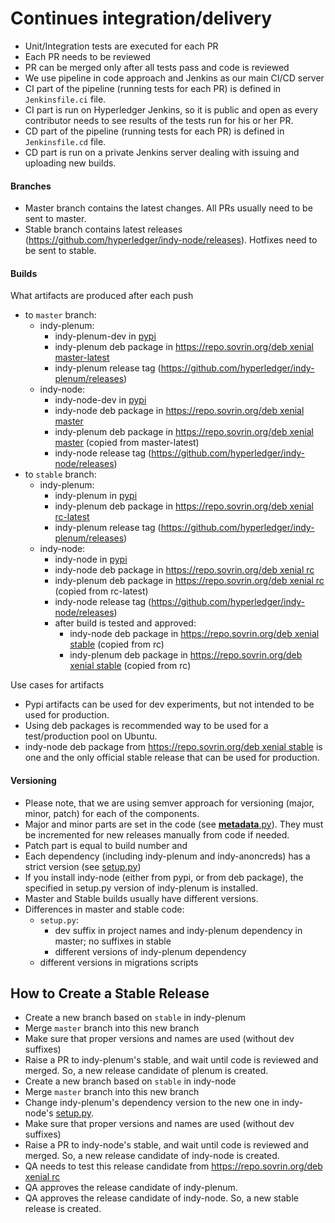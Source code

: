 # Continues integration/delivery

- Unit/Integration tests are executed for each PR
- Each PR needs to be reviewed
- PR can be merged only after all tests pass and code is reviewed
- We use pipeline in code approach and Jenkins as our main CI/CD server
- CI part of the pipeline (running tests for each PR) is defined in `Jenkinsfile.ci` file. 
- CI part is run on Hyperledger Jenkins, so it is public and open as every contributor needs to see results of the tests run for his or her PR.
- CD part of the pipeline (running tests for each PR) is defined in `Jenkinsfile.cd` file.
- CD part is run on a private Jenkins server dealing with issuing and uploading new builds. 

#### Branches

- Master branch contains the latest changes. All PRs usually need to be sent to master.
- Stable branch contains latest releases (https://github.com/hyperledger/indy-node/releases). Hotfixes need to be sent to stable.

#### Builds

What artifacts are produced after each push
- to `master` branch:
    - indy-plenum:
        - indy-plenum-dev in [pypi](https://pypi.python.org/pypi/indy-plenum-dev) 
        - indy-plenum deb package in [https://repo.sovrin.org/deb xenial master-latest](https://repo.sovrin.org/lib/apt/xenial/master-latest/)
        - indy-plenum release tag (https://github.com/hyperledger/indy-plenum/releases)
    - indy-node:
        - indy-node-dev in [pypi](https://pypi.python.org/pypi/indy-node-dev)
        - indy-node deb package in [https://repo.sovrin.org/deb xenial master](https://repo.sovrin.org/lib/apt/xenial/master/)
        - indy-plenum deb package in [https://repo.sovrin.org/deb xenial master](https://repo.sovrin.org/lib/apt/xenial/master/) (copied from master-latest)
        - indy-node release tag (https://github.com/hyperledger/indy-node/releases)
- to `stable` branch:
    - indy-plenum:
        - indy-plenum in [pypi](https://pypi.python.org/pypi/indy-plenum) 
        - indy-plenum deb package in [https://repo.sovrin.org/deb xenial rc-latest](https://repo.sovrin.org/lib/apt/xenial/rc-latest/)
        - indy-plenum release tag (https://github.com/hyperledger/indy-plenum/releases)
    - indy-node:
        - indy-node in [pypi](https://pypi.python.org/pypi/indy-node)
        - indy-node deb package in [https://repo.sovrin.org/deb xenial rc](https://repo.sovrin.org/lib/apt/xenial/rc/)
        - indy-plenum deb package in [https://repo.sovrin.org/deb xenial rc](https://repo.sovrin.org/lib/apt/xenial/rc/) (copied from rc-latest)
        - indy-node release tag (https://github.com/hyperledger/indy-node/releases)
        - after build is tested and approved:
            - indy-node deb package in [https://repo.sovrin.org/deb xenial stable](https://repo.sovrin.org/lib/apt/xenial/stable/) (copied from rc)
            - indy-plenum deb package in [https://repo.sovrin.org/deb xenial stable](https://repo.sovrin.org/lib/apt/xenial/stable/) (copied from rc)

Use cases for artifacts
- Pypi artifacts can be used for dev experiments, but not intended to be used for production.
- Using deb packages is recommended way to be used for a test/production pool on Ubuntu.
- indy-node deb package from [https://repo.sovrin.org/deb xenial stable](https://repo.sovrin.org/lib/apt/xenial/stable/) 
is one and the only official stable release that can be used for production. 

#### Versioning

- Please note, that we are using semver approach for versioning (major, minor, patch) for each of the components. 
- Major and minor parts are set in the code (see [__metadata__.py](https://github.com/hyperledger/indy-node/blob/master/indy_node/__metadata__.py)). They must be incremented for new releases manually from code if needed.
- Patch part is equal to build number and 
- Each dependency (including indy-plenum and indy-anoncreds) has a strict version (see [setup.py](https://github.com/hyperledger/indy-node/blob/master/setup.py))
- If you install indy-node (either from pypi, or from deb package), the specified in setup.py version of indy-plenum is installed.
- Master and Stable builds usually have different versions.
- Differences in master and stable code:
    - `setup.py`:
        - dev suffix in project names and indy-plenum dependency in master; no suffixes in stable
        - different versions of indy-plenum dependency
    - different versions in migrations scripts  

## How to Create a Stable Release

- Create a new branch based on `stable` in indy-plenum
- Merge `master` branch into this new branch
- Make sure that proper versions and names are used (without dev suffixes) 
- Raise a PR to indy-plenum's stable, and wait until code is reviewed and merged. So, a new release candidate of plenum is created.
- Create a new branch based on `stable` in indy-node
- Merge `master` branch into this new branch
- Change indy-plenum's dependency version to the new one in indy-node's [setup.py](https://github.com/hyperledger/indy-node/blob/stable/setup.py).
- Make sure that proper versions and names are used (without dev suffixes) 
- Raise a PR to indy-node's stable, and wait until code is reviewed and merged. So, a new release candidate of indy-node is created.
- QA needs to test this release candidate from [https://repo.sovrin.org/deb xenial rc](https://repo.sovrin.org/lib/apt/xenial/rc/)
- QA approves the release candidate of indy-plenum.
- QA approves the release candidate of indy-node. So, a new stable release is created.